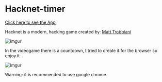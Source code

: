 # Hacknet-timer

[Click here to see the App](https://foxneo.github.io/hacknet-timer/src/html/app.html)

Hacknet is a modern, hacking game created by: [Matt Trobbiani](http://www.hacknet-os.com/)

![Imgur](https://i.imgur.com/TWuegYm.png)

In the videogame there is a countdown, I tried to create it for the browser so enjoy it.

![Imgur](https://i.imgur.com/n4T0y4u.png)

Warning: it is recommended to use google chrome.